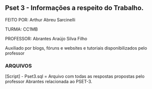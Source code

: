 ## Pset 3 - Informações a respeito do Trabalho.
FEITO POR: Arthur Abreu Sarcinelli 

TURMA: CC1MB 

PROFESSOR: Abrantes Araújo Silva Filho 

Auxiliado por blogs, fóruns e websites e tutoriais disponibilizados pelo professor 

### ARQUIVOS

[Script] - Pset3.sql = Arquivo com todas as respostas propostas pelo professor Abrantes relacionada ao PSET-3.


